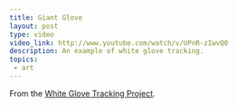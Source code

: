 ```yaml
---
title: Giant Glove
layout: post
type: video
video_link: http://www.youtube.com/watch/v/UPnR-zIwvQ0
description: An example of white glove tracking.
topics:
 - art
---
```

From the [White Glove Tracking Project](http://www.whiteglovetracking.com/).